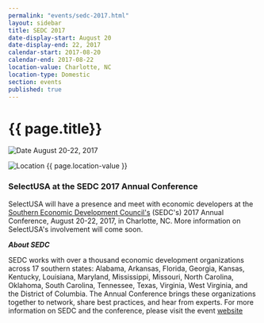 ```yaml
---
permalink: "events/sedc-2017.html"
layout: sidebar
title: SEDC 2017
date-display-start: August 20
date-display-end: 22, 2017
calendar-start: 2017-08-20
calendar-end: 2017-08-22
location-value: Charlotte, NC
location-type: Domestic
section: events
published: true
---
```


# {{ page.title}}

![Date](https://google.github.io/material-design-icons/action/svg/design/ic_event_24px.svg "Date") August 20-22, 2017

![Location](http://google.github.io/material-design-icons/social/svg/design/ic_location_city_24px.svg "Location") {{ page.location-value }}

### SelectUSA at the SEDC 2017 Annual Conference

SelectUSA will have a presence and meet with economic developers at the [Southern Economic Development Council's](http://www.sedc.org/) (SEDC's) 2017 Annual Conference, August 20-22, 2017, in Charlotte, NC. More information on SelectUSA's involvement will come soon.


_**About SEDC**_

SEDC works with over a thousand economic development organizations across 17 southern states: Alabama, Arkansas, Florida, Georgia, Kansas, Kentucky, Louisiana, Maryland, Mississippi, Missouri, North Carolina, Oklahoma, South Carolina, Tennessee, Texas, Virginia, West Virginia, and the District of Columbia. The Annual Conference brings these organizations together to network, share best practices, and hear from experts. For more information on SEDC and the conference, please visit the event [website](http://www.sedc.org/events/EventDetails.aspx?id=693528)
